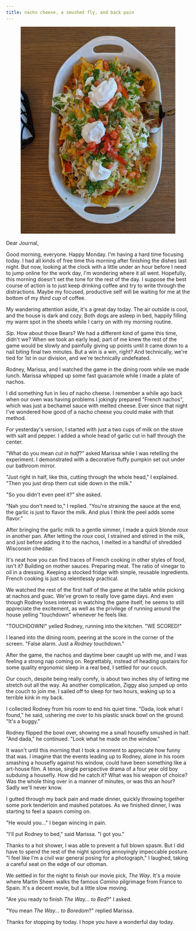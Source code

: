 ```yaml
---
title: nacho cheese, a smushed fly, and back pain
---
```


<figure>
  <a href="/images/banners/2020-09-21.jpg">
    <img alt="banner" src="/images/banners/2020-09-21.jpg"/>
  </a>
</figure>

Dear Journal,

Good morning, everyone.  Happy Monday.  I'm having a hard time
focusing today.  I had all kinds of free time this morning after
finishing the dishes last night.  But now, looking at the clock with a
little under an hour before I need to jump online for the work day,
I'm wondering where it all went.  Hopefully, this morning doesn't set
the tone for the rest of the day.  I suppose the best course of action
is to just keep drinking coffee and try to write through the
distractions.  Maybe my focused, productive self will be waiting for
me at the bottom of my _third_ cup of coffee.

My wandering attention aside, it's a great day today.  The air outside
is cool, and the house is dark and cozy.  Both dogs are asleep in bed,
happily filling my warm spot in the sheets while I carry on with my
morning routine.

_Sip_.  How about those Bears?  We had a different kind of game this
time, didn't we?  When we took an early lead, part of me knew the rest
of the game would be slowly and painfully giving up points until it
came down to a nail biting final two minutes.  But a win is a win,
right?  And technically, we're tied for 1st in our division, and we're
technically undefeated.

Rodney, Marissa, and I watched the game in the dining room while we
made lunch.  Marissa whipped up some fast guacamole while I made a
plate of nachos.

I did something fun in lieu of nacho cheese.  I remember a while ago
back when our oven was having problems I jokingly prepared "French
nachos", which was just a bechamel sauce with melted cheese.  Ever
since that night I've wondered how good of a nacho cheese you could
make with that method.

For yesterday's version, I started with just a two cups of milk on the
stove with salt and pepper.  I added a whole head of garlic cut in
half through the center.

"What do you mean _cut in half_?" asked Marissa while I was retelling
the experiment.  I demonstrated with a decorative fluffy pumpkin set
out under our bathroom mirror.

"Just right in half, like this, cutting through the whole head," I
explained.  "Then you just drop them cut side down in the milk."

"So you didn't even peel it?" she asked.

"Nah you don't need to," I replied.  "You're straining the sauce at
the end, the garlic is just to flavor the milk.  And plus I think the
peel adds some flavor."

After bringing the garlic milk to a gentle simmer, I made a quick
blonde _roux_ in another pan.  After letting the _roux_ cool, I
strained and stirred in the milk, and just before adding it to the
nachos, I melted in a handful of shredded Wisconsin cheddar.

It's neat how you can find traces of French cooking in other styles of
food, isn't it?  Building on mother sauces.  Preparing meat.  The
ratio of vinegar to oil in a dressing.  Keeping a stocked fridge with
simple, reusable ingredients.  French cooking is just so relentlessly
practical.

We watched the rest of the first half of the game at the table while
picking at nachos and guac.  We've grown to really love game days.
And even though Rodney loses interest in watching the game itself, he
seems to still appreciate the excitement, as well as the privilege of
running around the house yelling "touchdown" whenever he feels like.

"TOUCHDOWN!" yelled Rodney, running into the kitchen.  "WE SCORED!"

I leaned into the dining room, peering at the score in the corner of
the screen.  "False alarm.  Just a _Rodney_ touchdown."

After the game, the nachos and daytime beer caught up with me, and I
was feeling a strong nap coming on.  Regrettably, instead of heading
upstairs for some quality ergonomic sleep in a real bed, I settled for
our couch.

Our couch, despite being really comfy, is about two inches shy of
letting me stretch out all the way.  As another complication, Ziggy
also jumped up onto the couch to join me.  I sailed off to sleep for
two hours, waking up to a terrible kink in my back.

I collected Rodney from his room to end his quiet time.  "Dada, look
what I found," he said, ushering me over to his plastic snack bowl on
the ground.  "It's a buggy."

Rodney flipped the bowl over, showing me a small housefly smushed in
half.  "And dada," he continued.  "Look what he made on the window."

It wasn't until this morning that I took a moment to appreciate how
funny that was.  I imagine that the events leading up to Rodney, alone
in his room smashing a housefly against his window, could have been
something like a art-house film.  A tense, single perspective drama of
a four year old boy subduing a housefly.  How did he catch it?  What
was his weapon of choice?  Was the whole thing over in a manner of
minutes, or was this an hour?  Sadly we'll never know.

I gutted through my back pain and made dinner, quickly throwing
together some pork tenderloin and mashed potatoes.  As we finished
dinner, I was starting to feel a spasm coming on.

"He would you..." I began wincing in pain.

"I'll put Rodney to bed," said Marissa.  "I got you."

Thanks to a hot shower, I was able to prevent a full blown spasm.  But
I did have to spend the rest of the night sporting annoyingly
impeccable posture.  "I feel like I'm a civil war general posing for a
photograph," I laughed, taking a careful seat on the edge of our
ottoman.

We settled in for the night to finish our movie pick, _The Way_.  It's
a movie where Martin Sheen walks the famous _Camino_ pilgrimage from
France to Spain.  It's a decent movie, but a little slow moving.

"Are you ready to finish _The Way... to Bed_?" I asked.

"You mean _The Way... to Boredom_?"  replied Marissa.

Thanks for stopping by today.  I hope you have a wonderful day today.
